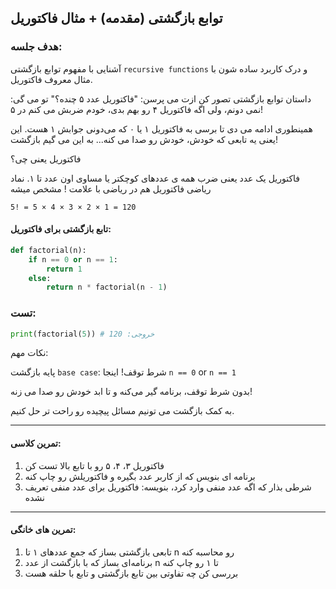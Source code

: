 ## توابع بازگشتی (مقدمه) + مثال فاکتوریل


### هدف جلسه:
آشنایی با مفهوم توابع بازگشتی `recursive functions` و درک کاربرد ساده‌ شون با مثال معروف فاکتوریل.

داستان توابع بازگشتی
تصور کن ازت می‌ پرسن:
"فاکتوریل عدد ۵ چنده؟"
تو می‌ گی: نمی‌ دونم، ولی اگه فاکتوریل ۴ رو بهم بدی، خودم ضربش می‌ کنم در ۵!

همینطوری ادامه می‌ دی تا برسی به فاکتوریل ۱ یا ۰ که می‌دونی جوابش ۱ هست.
این یعنی یه تابعی که خودش، خودش رو صدا می‌ کنه... به این می‌ گیم بازگشت!

فاکتوریل یعنی چی؟

فاکتوریل یک عدد یعنی ضرب همه‌ ی عددهای کوچکتر یا مساوی اون عدد تا ۱.
نماد ریاضی فاکتوریل هم در ریاضی با علامت ! مشخص میشه

```
5! = 5 × 4 × 3 × 2 × 1 = 120 
```
#### تابع بازگشتی برای فاکتوریل:

```python
def factorial(n): 
    if n == 0 or n == 1: 
        return 1 
    else: 
        return n * factorial(n - 1) 
```

### تست:
```python
print(factorial(5)) # خروجی: 120 
```
نکات مهم:

پایه بازگشت `base case`: شرط توقف! اینجا `n == 0` or `n == 1`

بدون شرط توقف، برنامه گیر می‌کنه و تا ابد خودش رو صدا می‌ زنه! 

به کمک بازگشت می‌ تونیم مسائل پیچیده رو راحت‌ تر حل کنیم.

---

#### تمرین کلاسی:
1. فاکتوریل ۳، ۴، ۵ رو با تابع بالا تست کن
1. برنامه‌ ای بنویس که از کاربر عدد بگیره و فاکتوریلش رو چاپ کنه
1. شرطی بذار که اگه عدد منفی وارد کرد، بنویسه: فاکتوریل برای عدد منفی تعریف نشده

---

#### تمرین‌ های خانگی:

1. تابعی بازگشتی بساز که جمع عددهای ۱ تا n رو محاسبه کنه
1. برنامه‌ای بساز که با بازگشت از عدد n تا ۱ رو چاپ کنه
1. بررسی کن چه تفاوتی بین تابع بازگشتی و تابع با حلقه هست
